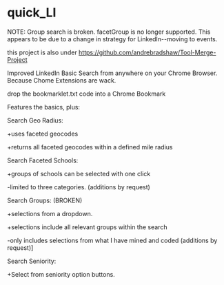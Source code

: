 # quick_LI
NOTE: Group search is broken. facetGroup is no longer supported. This appears to be due to a change in strategy for LinkedIn--moving to events.

this project is also under https://github.com/andrebradshaw/Tool-Merge-Project



Improved LinkedIn Basic Search from anywhere on your Chrome Browser. Because Chome Extensions are wack.

drop the bookmarklet.txt code into a Chrome Bookmark 

Features the basics, plus:


Search Geo Radius: 

+uses faceted geocodes

+returns all faceted geocodes within a defined mile radius



Search Faceted Schools:

+groups of schools can be selected with one click

-limited to three categories. (additions by request)



Search Groups: (BROKEN)

+selections from a dropdown. 

+selections include all relevant groups within the search

-only includes selections from what I have mined and coded (additions by request)]



Search Seniority:

+Select from seniority option buttons. 

